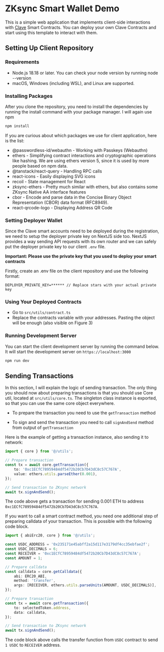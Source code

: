 # ZKsync Smart Wallet Demo

This is a simple web application that implements client-side interactions with [Clave](https://getclave.io) Smart Contracts. You can deploy your own Clave Contracts and start using this template to interact with them.

## Setting Up Client Repository

### Requirements

-   Node.js 18.18 or later. You can check your node version by running node --version
-   macOS, Windows (including WSL), and Linux are supported.

### Installing Packages

After you clone the repository, you need to install the dependencies by running the install command with your package manager. I will again use npm

```bash
npm install
```

If you are curious about which packages we use for client application, here is the list:

-   @passwordless-id/webauthn - Working with Passkeys (Webauthn)
-   ethers - Simplifying contract interactions and cryptographic operations like hashing. We are using ethers version 5, since it is used by more people based on npm data.
-   @tanstack/react-query - Handling RPC calls
-   react-icons - Easily displaying SVG icons
-   recoil - State management for React
-   zksync-ethers - Pretty much similar with ethers, but also contains some ZKsync Native AA interface features
-   cbor - Encode and parse data in the Concise Binary Object Representation (CBOR) data format (RFC8949).
-   react-qrcode-logo - Displaying Address QR Code

### Setting Deployer Wallet

Since the Clave smart accounts need to be deployed during the registration, we need to setup the deployer private key on NextJS side too. NextJS provides a way sending API requests with its own router and we can safely put the deployer private key to our client `.env` file.

**Important: Please use the private key that you used to deploy your smart contracts**

Firstly, create an .env file on the client repository and use the following format:

```
DEPLOYER_PRIVATE_KEY=****** // Replace stars with your actual private key
```

### Using Your Deployed Contracts

-   Go to `src/utils/contract.ts`
-   Replace the contracts variable with your addresses. Pasting the object will be enough (also visible on Figure 3)

### Running Development Server

You can start the client development server by running the command below. It will start the development server on `https://localhost:3000`

```bash
npm run dev
```

## Sending Transactions

In this section, I will explain the logic of sending transaction. The only thing you should now about preparing transactions is that you should use Core util, located at `src/utils/core.ts`. The singleton class instance is exported, so that you can use the same core object everywhere.

-   To prepare the transaction you need to use the `getTransaction` method

-   To sign and send the transaction you need to call `signAndSend` method from output of `getTransaction`

Here is the example of getting a transaction instance, also sending it to network:

```ts
import { core } from '@/utils';

// Prepare transaction
const tx = await core.getTransaction({
    to: '0xc1ECfC78959484df5472b20Cb7D43dC8c57C767A',
    value: ethers.utils.parseEther(0.001),
});

// Send transaction to ZKsync network
await tx.signAndSend();
```

The code above gets a transaction for sending 0.001 ETH to address `0xc1ECfC78959484df5472b20Cb7D43dC8c57C767A`.

If you want to call a smart contract method, you need one additional step of preparing calldata of your transaction. This is possible with the following code block.

```ts
import { abiErc20, core } from '@/utils';

const USDC_ADDRESS = '0x235171e45abff2a15d117e3179df4cc35ebfae2f';
const USDC_DECIMALS = 6;
const RECEIVER = '0xc1ECfC78959484df5472b20Cb7D43dC8c57C767A';
const AMOUNT = 1;

// Prepare calldata
const calldata = core.getCalldata({
    abi: ERC20_ABI,
    method: 'transfer',
    args: [RECEIVER, ethers.utils.parseUnits(AMOUNT, USDC_DECIMALS)],
});

// Prepare transaction
const tx = await core.getTransaction({
    to: selectedToken.address,
    data: calldata,
});

// Send transaction to ZKsync network
await tx.signAndSend();
```

The code block above calls the transfer function from `USDC` contract to send `1 USDC` to `RECEIVER` address.
